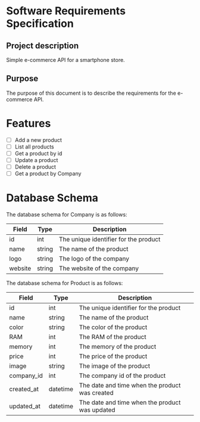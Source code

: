 # Software Requirements Specification

## Project description

Simple e-commerce API for a smartphone store.

## Purpose

The purpose of this document is to describe the requirements for the e-commerce API.

# Features

- [ ] Add a new product
- [ ] List all products
- [ ] Get a product by id
- [ ] Update a product
- [ ] Delete a product
- [ ] Get a product by Company

# Database Schema

The database schema for Company is as follows:

| Field | Type | Description |
| --- | --- | --- |
| id | int | The unique identifier for the product |
| name | string | The name of the product |
| logo | string | The logo of the company |
| website | string | The website of the company |

The database schema for Product is as follows:

| Field | Type | Description |
| --- | --- | --- |
| id | int | The unique identifier for the product |
| name | string | The name of the product |
| color | string | The color of the product |
| RAM | int | The RAM of the product |
| memory | int | The memory of the product |
| price | int | The price of the product |
| image | string | The image of the product |
| company_id | int | The company id of the product |
| created_at | datetime | The date and time when the product was created |
| updated_at | datetime | The date and time when the product was updated |


